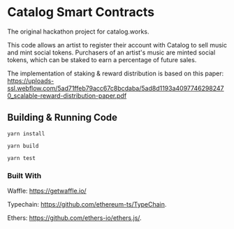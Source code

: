 # Catalog Smart Contracts

The original hackathon project for catalog.works.
  
This code allows an artist to register their account with Catalog to sell music and mint social tokens. Purchasers of an artist's music are minted social tokens, which can be staked to earn a percentage of future sales. 
  
The implementation of staking & reward distribution is based on this paper: https://uploads-ssl.webflow.com/5ad71ffeb79acc67c8bcdaba/5ad8d1193a40977462982470_scalable-reward-distribution-paper.pdf

## Building & Running Code
  
`yarn install`

`yarn build `

`yarn test`
  
### Built With
Waffle: https://getwaffle.io/  
  
Typechain: https://github.com/ethereum-ts/TypeChain. 
  
Ethers: https://github.com/ethers-io/ethers.js/. 
  
